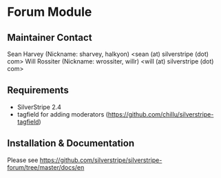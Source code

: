 # Forum Module

## Maintainer Contact

Sean Harvey (Nickname: sharvey, halkyon) <sean (at) silverstripe (dot) com>
Will Rossiter (Nickname: wrossiter, willr) <will (at) silverstripe (dot) com>

## Requirements

 * SilverStripe 2.4
 * tagfield for adding moderators (https://github.com/chillu/silverstripe-tagfield)


## Installation & Documentation

Please see https://github.com/silverstripe/silverstripe-forum/tree/master/docs/en
